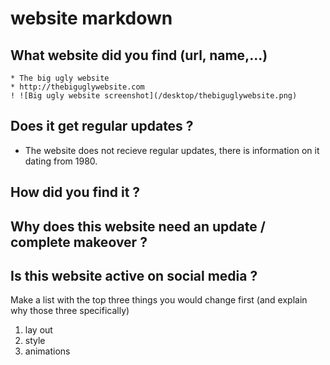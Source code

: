 # website markdown

## What website did you find (url, name,...)
    * The big ugly website
    * http://thebiguglywebsite.com
    ! ![Big ugly website screenshot](/desktop/thebiguglywebsite.png)



## Does it get regular updates ?
 * The website does not recieve regular updates, there is information on it dating from 1980.

## How did you find it ?
## Why does this website need an update / complete makeover ?
## Is this website active on social media ?
Make a list with the top three things you would change first (and explain why those three specifically)
1. lay out 
2. style 
3. animations 